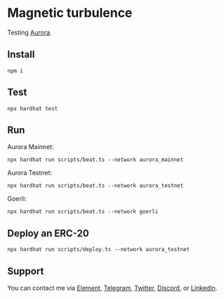 # Magnetic turbulence

Testing [Aurora](https://aurora.dev/).

## Install

```shell
npm i
```

## Test

```shell
npx hardhat test
```

## Run

Aurora Mainnet:

```shell
npx hardhat run scripts/beat.ts --network aurora_mainnet
```

Aurora Testnet:

```shell
npx hardhat run scripts/beat.ts --network aurora_testnet
```

Goerli:

```shell
npx hardhat run scripts/beat.ts --network goerli
```

## Deploy an ERC-20

```shell
npx hardhat run scripts/deploy.ts --network aurora_testnet
```

## Support

You can contact me via [Element](https://matrix.to/#/@julienbrg:matrix.org), [Telegram](https://t.me/julienbrg), [Twitter](https://twitter.com/julienbrg), [Discord](https://discord.gg/pfkJpEb4xn), or [LinkedIn](https://www.linkedin.com/in/julienberanger/).
